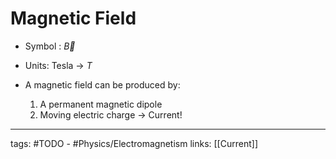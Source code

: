 # Magnetic Field

- Symbol : $\vec{B}$

- Units: Tesla -> $T$

- A magnetic field can be produced by:
	1. A permanent magnetic dipole
	2. Moving electric charge -> Current!

---
tags: #TODO - #Physics/Electromagnetism 
links: [[Current]]